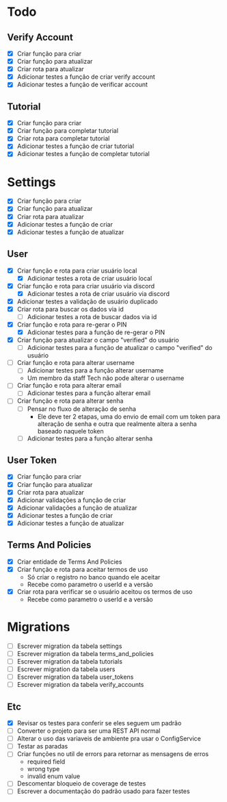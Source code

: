 # Todo

## Verify Account

- [x] Criar função para criar
- [x] Criar função para atualizar
- [x] Criar rota para atualizar
- [x] Adicionar testes a função de criar verify account
- [x] Adicionar testes a função de verificar account

## Tutorial

- [x] Criar função para criar
- [x] Criar função para completar tutorial
- [x] Criar rota para completar tutorial
- [x] Adicionar testes a função de criar tutorial
- [x] Adicionar testes a função de completar tutorial

# Settings

- [x] Criar função para criar
- [x] Criar função para atualizar
- [x] Criar rota para atualizar
- [x] Adicionar testes a função de criar
- [x] Adicionar testes a função de atualizar

## User

- [x] Criar função e rota para criar usuário local
  - [x] Adicionar testes a rota de criar usuário local
- [x] Criar função e rota para criar usuário via discord
  - [x] Adicionar testes a rota de criar usuário via discord
- [x] Adicionar testes a validação de usuário duplicado
- [x] Criar rota para buscar os dados via id
  - [ ] Adicionar testes a rota de buscar dados via id
- [x] Criar função e rota para re-gerar o PIN
  - [x] Adicionar testes para a função de re-gerar o PIN
- [x] Criar função para atualizar o campo "verified" do usuário
  - [ ] Adicionar testes para a função de atualizar o campo "verified" do usuário
- [ ] Criar função e rota para alterar username
  - [ ] Adicionar testes para a função alterar username
  - Um membro da staff Tech não pode alterar o username
- [ ] Criar função e rota para alterar email
  - [ ] Adicionar testes para a função alterar email
- [ ] Criar função e rota para alterar senha
  - [ ] Pensar no fluxo de alteração de senha
    - Ele deve ter 2 etapas, uma do envio de email com um token para alteração de senha e outra que realmente altera a senha baseado naquele token
  - [ ] Adicionar testes para a função alterar senha

## User Token

- [x] Criar função para criar
- [x] Criar função para atualizar
- [x] Criar rota para atualizar
- [x] Adicionar validações a função de criar
- [x] Adicionar validações a função de atualizar
- [x] Adicionar testes a função de criar
- [x] Adicionar testes a função de atualizar

## Terms And Policies

- [x] Criar entidade de Terms And Policies
- [x] Criar função e rota para aceitar termos de uso
  - Só criar o registro no banco quando ele aceitar
  - Recebe como parametro o userId e a versão
- [x] Criar rota para verificar se o usuário aceitou os termos de uso
  - Recebe como parametro o userId e a versão

# Migrations

- [ ] Escrever migration da tabela settings
- [ ] Escrever migration da tabela terms_and_policies
- [ ] Escrever migration da tabela tutorials
- [ ] Escrever migration da tabela users
- [ ] Escrever migration da tabela user_tokens
- [ ] Escrever migration da tabela verify_accounts

## Etc

- [x] Revisar os testes para conferir se eles seguem um padrão
- [ ] Converter o projeto para ser uma REST API normal
- [ ] Alterar o uso das variaveis de ambiente pra usar o ConfigService
- [ ] Testar as paradas
- [ ] Criar funções no util de errors para retornar as mensagens de erros
  - required field
  - wrong type
  - invalid enum value
- [ ] Descomentar bloqueio de coverage de testes
- [ ] Escrever a documentação do padrão usado para fazer testes
